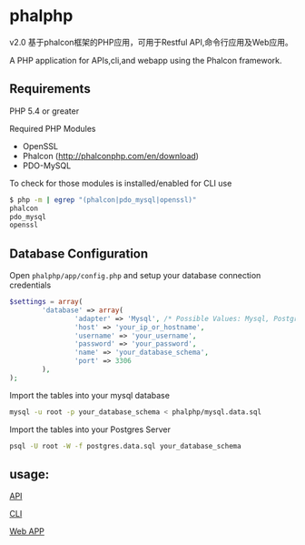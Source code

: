 phalphp    
=================
v2.0
 基于phalcon框架的PHP应用，可用于Restful API,命令行应用及Web应用。
 
A PHP  application  for APIs,cli,and webapp using the Phalcon framework.

Requirements
---------
PHP 5.4 or greater


Required PHP Modules
- OpenSSL
- Phalcon (http://phalconphp.com/en/download)
- PDO-MySQL


To check for those modules is installed/enabled for CLI use
```bash
$ php -m | egrep "(phalcon|pdo_mysql|openssl)"
phalcon
pdo_mysql
openssl
```

Database Configuration
--------------
Open  `phalphp/app/config.php` and setup your database connection credentials

```php
$settings = array(
        'database' => array(
                'adapter' => 'Mysql', /* Possible Values: Mysql, Postgres, Sqlite */
                'host' => 'your_ip_or_hostname',
                'username' => 'your_username',
                'password' => 'your_password',
                'name' => 'your_database_schema',
                'port' => 3306
        ),
);
```

Import the tables into your mysql database
```bash
mysql -u root -p your_database_schema < phalphp/mysql.data.sql
```
Import the tables into your Postgres Server
```bash
psql -U root -W -f postgres.data.sql your_database_schema
```


usage:
------------

 [API](README-api.md)
 
 [CLI](README-cli.md)
 
 [Web APP](README-app.md)

 
